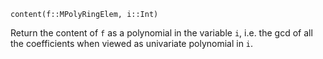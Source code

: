 ```
content(f::MPolyRingElem, i::Int)
```

Return the content of `f` as a polynomial in the variable `i`, i.e. the gcd of all the coefficients when viewed as univariate polynomial in `i`.
